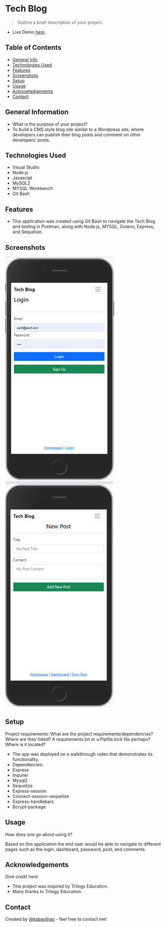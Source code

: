 # Tech Blog
> Outline a brief description of your project.
- Live Demo [_here_](https://techblogheroku.herokuapp.com/login). 


> <!-- If you have the project hosted somewhere, include the link here. -->

## Table of Contents

- [General Info](#general-information)
- [Technologies Used](#technologies-used)
- [Features](#features)
- [Screenshots](#screenshots)
- [Setup](#setup)
- [Usage](#usage)
- [Acknowledgements](#acknowledgements)
- [Contact](#contact)
<!-- * [License](#license) -->

## General Information

- What is the purpose of your project?
- To build a CMS style blog site similar to a Wordpress site, where developers can publish their blog posts and comment on other developers’ posts.

<!-- You don't have to answer all the questions - just the ones relevant to your project. -->

## Technologies Used

- Visual Studio
- Node.js
- Javascipt
- MySQL2
- MYSQL Workbench
- Git Bash

## Features

- This application was created using Git Bash to navigate the Tech Blog and testing in Postman, along with Node.js, MYSQL, Dotenv, Express, and Sequelize.


## Screenshots

![Example screenshot](https://github.com/kabaothao/Tech-Blog/blob/main/image/login.PNG)
![Example screenshot](https://github.com/kabaothao/Tech-Blog/blob/main/image/newpost.PNG)

<!-- If you have screenshots you'd like to share, include them here. -->

## Setup

Project requirements:
What are the project requirements/dependencies? Where are they listed? A requirements.txt or a Pipfile.lock file perhaps? Where is it located?

- The app was deployed on a walkthrough video that demonstrates its functionality.
- Dependencies:
- Express
- Inquirer
- Mysql2
- Sequelize
- Express-session
- Connect-session-sequelize
- Express-handlebars
- Bcrypt-package


## Usage

How does one go about using it?

Based on this application the end user would be able to navigate to different pages such as the login, dashboard, password, post, and comments. 

## Acknowledgements

Give credit here.

- This project was inspired by Trilogy Education.
- Many thanks to Trilogy Education.

## Contact

Created by [@kabaothao](https://github.com/kabaothao) - feel free to contact me!

<!-- Optional -->
<!-- ## License -->
<!-- This project is open source and available under the [... License](). -->

<!-- You don't have to include all sections - just the one's relevant to your project -->
